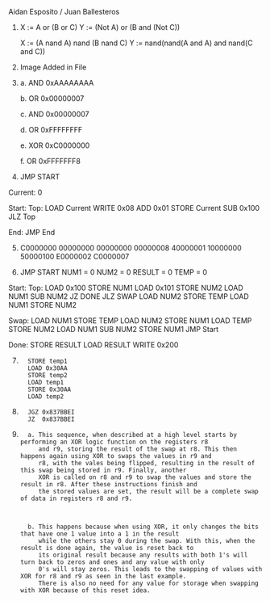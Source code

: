 Aidan Esposito / Juan Ballesteros

1. X := A or (B or C)
   Y :=  (Not A) or (B and (Not C))

   X := (A nand A) nand (B nand C)
   Y := nand(nand(A and A) and nand(C and C))

2. Image Added in File 

3. a.     AND 0xAAAAAAAA
   
   b.     OR 0x00000007

   c.     AND 0x00000007

   d.     OR 0xFFFFFFFF

   e.     XOR 0xC0000000

   f.     OR 0xFFFFFFF8


4. JMP START

Current: 0

Start:
    Top:
        LOAD Current
        WRITE 0x08
        ADD 0x01
        STORE Current
        SUB 0x100
        JLZ Top

End:
    JMP End

5. C0000000
   00000000
   00000000
   00000008
   40000001
   10000000
   50000100
   E0000002
   C0000007

   
6. JMP START
    NUM1 = 0
    NUM2 = 0
    RESULT = 0
    TEMP = 0

Start:
    Top:
        LOAD 0x100
        STORE NUM1
        LOAD 0x101
        STORE NUM2
        LOAD NUM1
        SUB NUM2
        JZ DONE
        JLZ SWAP
        LOAD NUM2
        STORE TEMP
        LOAD NUM1
        STORE NUM2

Swap:
    LOAD NUM1
    STORE TEMP
    LOAD NUM2
    STORE NUM1
    LOAD TEMP
    STORE NUM2
    LOAD NUM1
    SUB NUM2
    STORE NUM1
    JMP Start

Done:
    STORE RESULT
    LOAD RESULT
    WRITE 0x200  

7.       STORE temp1
         LOAD 0x30AA
         STORE temp2
         LOAD temp1
         STORE 0x30AA
         LOAD temp2

8.       JGZ 0x837BBEI
         JZ  0x837BBEI

9.       a. This sequence, when described at a high level starts by performing an XOR logic function on the registers r8
            and r9, storing the result of the swap at r8. This then happens again using XOR to swaps the values in r9 and
            r8, with the vales being flipped, resulting in the result of this swap being stored in r9. Finally, another
            XOR is called on r8 and r9 to swap the values and store the result in r8. After these instructions finish and
            the stored values are set, the result will be a complete swap of data in registers r8 and r9.



         b. This happens because when using XOR, it only changes the bits that have one 1 value into a 1 in the result
            while the others stay 0 during the swap. With this, when the result is done again, the value is reset back to
            its original result because any results with both 1's will turn back to zeros and ones and any value with only
            0's will stay zeros. This leads to the swapping of values with XOR for r8 and r9 as seen in the last example.
            There is also no need for any value for storage when swapping with XOR because of this reset idea.
